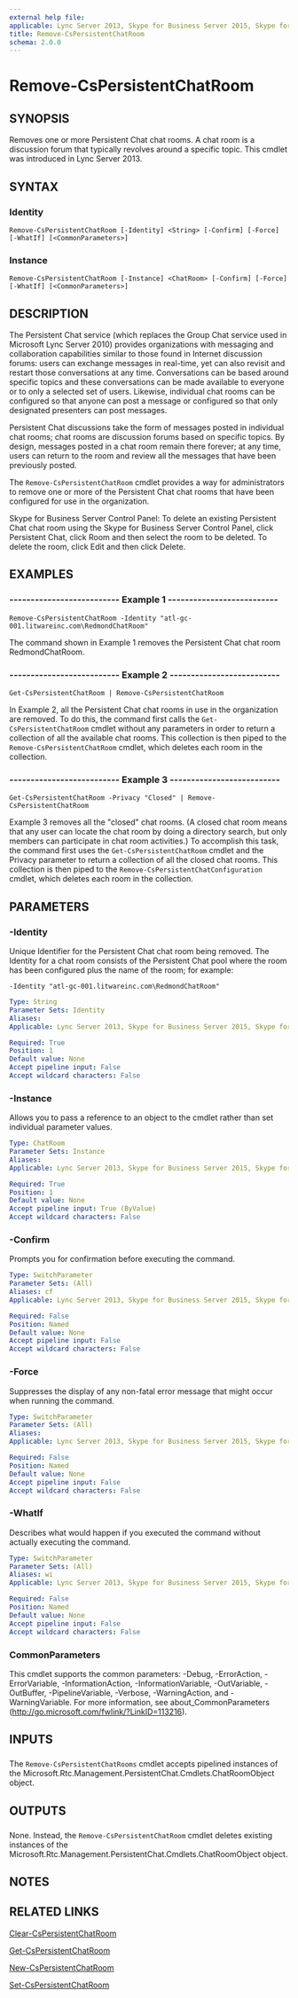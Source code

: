 ```yaml
---
external help file: 
applicable: Lync Server 2013, Skype for Business Server 2015, Skype for Business Server 2019
title: Remove-CsPersistentChatRoom
schema: 2.0.0
---
```


# Remove-CsPersistentChatRoom

## SYNOPSIS
Removes one or more Persistent Chat chat rooms.
A chat room is a discussion forum that typically revolves around a specific topic.
This cmdlet was introduced in Lync Server 2013.


## SYNTAX

### Identity
```
Remove-CsPersistentChatRoom [-Identity] <String> [-Confirm] [-Force] [-WhatIf] [<CommonParameters>]
```

### Instance
```
Remove-CsPersistentChatRoom [-Instance] <ChatRoom> [-Confirm] [-Force] [-WhatIf] [<CommonParameters>]
```

## DESCRIPTION
The Persistent Chat service (which replaces the Group Chat service used in Microsoft Lync Server 2010) provides organizations with messaging and collaboration capabilities similar to those found in Internet discussion forums: users can exchange messages in real-time, yet can also revisit and restart those conversations at any time.
Conversations can be based around specific topics and these conversations can be made available to everyone or to only a selected set of users.
Likewise, individual chat rooms can be configured so that anyone can post a message or configured so that only designated presenters can post messages.

Persistent Chat discussions take the form of messages posted in individual chat rooms; chat rooms are discussion forums based on specific topics.
By design, messages posted in a chat room remain there forever; at any time, users can return to the room and review all the messages that have been previously posted.

The `Remove-CsPersistentChatRoom` cmdlet provides a way for administrators to remove one or more of the Persistent Chat chat rooms that have been configured for use in the organization.

Skype for Business Server Control Panel: To delete an existing Persistent Chat chat room using the Skype for Business Server Control Panel, click Persistent Chat, click Room and then select the room to be deleted.
To delete the room, click Edit and then click Delete.


## EXAMPLES

### -------------------------- Example 1 --------------------------
```
Remove-CsPersistentChatRoom -Identity "atl-gc-001.litwareinc.com\RedmondChatRoom"
```

The command shown in Example 1 removes the Persistent Chat chat room RedmondChatRoom.


### -------------------------- Example 2 --------------------------
```
Get-CsPersistentChatRoom | Remove-CsPersistentChatRoom
```

In Example 2, all the Persistent Chat chat rooms in use in the organization are removed.
To do this, the command first calls the `Get-CsPersistentChatRoom` cmdlet without any parameters in order to return a collection of all the available chat rooms.
This collection is then piped to the `Remove-CsPersistentChatRoom` cmdlet, which deletes each room in the collection.


### -------------------------- Example 3 --------------------------
```
Get-CsPersistentChatRoom -Privacy "Closed" | Remove-CsPersistentChatRoom
```

Example 3 removes all the "closed" chat rooms.
(A closed chat room means that any user can locate the chat room by doing a directory search, but only members can participate in chat room activities.) To accomplish this task, the command first uses the `Get-CsPersistentChatRoom` cmdlet and the Privacy parameter to return a collection of all the closed chat rooms.
This collection is then piped to the `Remove-CsPersistentChatConfiguration` cmdlet, which deletes each room in the collection.


## PARAMETERS

### -Identity
Unique Identifier for the Persistent Chat chat room being removed.
The Identity for a chat room consists of the Persistent Chat pool where the room has been configured plus the name of the room; for example:

`-Identity "atl-gc-001.litwareinc.com\RedmondChatRoom"`

```yaml
Type: String
Parameter Sets: Identity
Aliases: 
Applicable: Lync Server 2013, Skype for Business Server 2015, Skype for Business Server 2019

Required: True
Position: 1
Default value: None
Accept pipeline input: False
Accept wildcard characters: False
```

### -Instance
Allows you to pass a reference to an object to the cmdlet rather than set individual parameter values.

```yaml
Type: ChatRoom
Parameter Sets: Instance
Aliases: 
Applicable: Lync Server 2013, Skype for Business Server 2015, Skype for Business Server 2019

Required: True
Position: 1
Default value: None
Accept pipeline input: True (ByValue)
Accept wildcard characters: False
```

### -Confirm
Prompts you for confirmation before executing the command.

```yaml
Type: SwitchParameter
Parameter Sets: (All)
Aliases: cf
Applicable: Lync Server 2013, Skype for Business Server 2015, Skype for Business Server 2019

Required: False
Position: Named
Default value: None
Accept pipeline input: False
Accept wildcard characters: False
```

### -Force
Suppresses the display of any non-fatal error message that might occur when running the command.

```yaml
Type: SwitchParameter
Parameter Sets: (All)
Aliases: 
Applicable: Lync Server 2013, Skype for Business Server 2015, Skype for Business Server 2019

Required: False
Position: Named
Default value: None
Accept pipeline input: False
Accept wildcard characters: False
```

### -WhatIf
Describes what would happen if you executed the command without actually executing the command.

```yaml
Type: SwitchParameter
Parameter Sets: (All)
Aliases: wi
Applicable: Lync Server 2013, Skype for Business Server 2015, Skype for Business Server 2019

Required: False
Position: Named
Default value: None
Accept pipeline input: False
Accept wildcard characters: False
```

### CommonParameters
This cmdlet supports the common parameters: -Debug, -ErrorAction, -ErrorVariable, -InformationAction, -InformationVariable, -OutVariable, -OutBuffer, -PipelineVariable, -Verbose, -WarningAction, and -WarningVariable. For more information, see about_CommonParameters (http://go.microsoft.com/fwlink/?LinkID=113216).

## INPUTS

###  
The `Remove-CsPersistentChatRooms` cmdlet accepts pipelined instances of the Microsoft.Rtc.Management.PersistentChat.Cmdlets.ChatRoomObject object.

## OUTPUTS

###  
None.
Instead, the `Remove-CsPersistentChatRoom` cmdlet deletes existing instances of the Microsoft.Rtc.Management.PersistentChat.Cmdlets.ChatRoomObject object.

## NOTES

## RELATED LINKS

[Clear-CsPersistentChatRoom](Clear-CsPersistentChatRoom.md)

[Get-CsPersistentChatRoom](Get-CsPersistentChatRoom.md)

[New-CsPersistentChatRoom](New-CsPersistentChatRoom.md)

[Set-CsPersistentChatRoom](Set-CsPersistentChatRoom.md)

